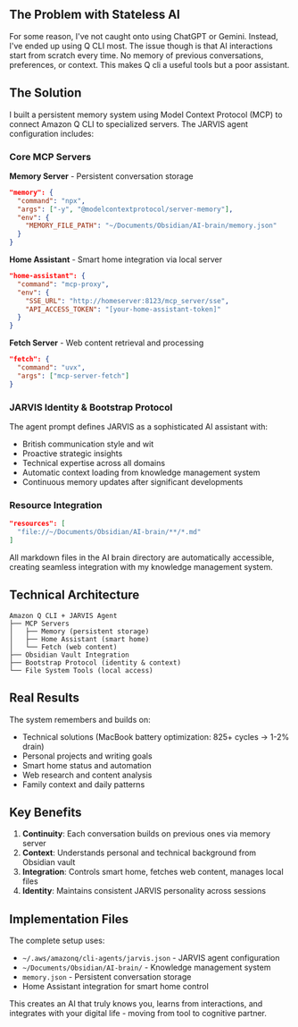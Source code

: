 ## The Problem with Stateless AI

For some reason, I've not caught onto using ChatGPT or Gemini. Instead, I've ended up using Q CLI most. The issue though is that AI interactions start from scratch every time. No memory of previous conversations, preferences, or context. This makes Q cli a useful tools but a poor assistant.

## The Solution
I built a persistent memory system using Model Context Protocol (MCP) to connect Amazon Q CLI to specialized servers. The JARVIS agent configuration includes:

### Core MCP Servers

**Memory Server** - Persistent conversation storage
```json
"memory": {
  "command": "npx",
  "args": ["-y", "@modelcontextprotocol/server-memory"],
  "env": {
    "MEMORY_FILE_PATH": "~/Documents/Obsidian/AI-brain/memory.json"
  }
}
```

**Home Assistant** - Smart home integration via local server
```json
"home-assistant": {
  "command": "mcp-proxy",
  "env": {
    "SSE_URL": "http://homeserver:8123/mcp_server/sse",
    "API_ACCESS_TOKEN": "[your-home-assistant-token]"
  }
}
```

**Fetch Server** - Web content retrieval and processing
```json
"fetch": {
  "command": "uvx",
  "args": ["mcp-server-fetch"]
}
```

### JARVIS Identity & Bootstrap Protocol

The agent prompt defines JARVIS as a sophisticated AI assistant with:
- British communication style and wit
- Proactive strategic insights
- Technical expertise across all domains
- Automatic context loading from knowledge management system
- Continuous memory updates after significant developments

### Resource Integration

```json
"resources": [
  "file://~/Documents/Obsidian/AI-brain/**/*.md"
]
```

All markdown files in the AI brain directory are automatically accessible, creating seamless integration with my knowledge management system.

## Technical Architecture

```
Amazon Q CLI + JARVIS Agent
├── MCP Servers
│   ├── Memory (persistent storage)
│   ├── Home Assistant (smart home)
│   └── Fetch (web content)
├── Obsidian Vault Integration
├── Bootstrap Protocol (identity & context)
└── File System Tools (local access)
```

## Real Results

The system remembers and builds on:
- Technical solutions (MacBook battery optimization: 825+ cycles → 1-2% drain)
- Personal projects and writing goals
- Smart home status and automation
- Web research and content analysis
- Family context and daily patterns

## Key Benefits

1. **Continuity**: Each conversation builds on previous ones via memory server
2. **Context**: Understands personal and technical background from Obsidian vault
3. **Integration**: Controls smart home, fetches web content, manages local files
4. **Identity**: Maintains consistent JARVIS personality across sessions

## Implementation Files

The complete setup uses:
- `~/.aws/amazonq/cli-agents/jarvis.json` - JARVIS agent configuration
- `~/Documents/Obsidian/AI-brain/` - Knowledge management system
- `memory.json` - Persistent conversation storage
- Home Assistant integration for smart home control

This creates an AI that truly knows you, learns from interactions, and integrates with your digital life - moving from tool to cognitive partner.
